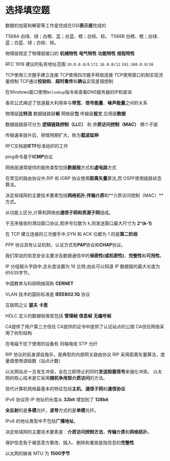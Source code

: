 # 选择填空题

数据的加密和解密等工作是完成在OSI**表示层**完成的

T568A 白绿、绿；白橙、蓝；白蓝、橙；白棕、棕。
T568B 白橙、橙；白绿、蓝；白蓝、绿；白棕、棕。

物理层规定了物理层接口的 **机械特性** **电气特性** **功能特性** **规程特性**

RFC 1918 建议的私有地址范围 `10.0.0.0/8` `172.16.0.0/12` `192.168.0.0/16`

TCP使用三次握手建立连接
TCP使用四次握手释放连接
TCP使用窗口机制实现流量控制
TCP通过**校验和**、**超时重传**和**确认**实现差错控制

在Windows窗口使用`Nslookup`指令来查看DNS服务器的IP和查询

香农公式阐述了信道最大利用率与**带宽**、**信号能量**、**噪声能量**之间的关系

物理层**比特流** 数据链路层**帧** 网络层**包** 传输层**报文** 应用层**数据**

数据链路层可分为 **逻辑链路控制（LLC）** 和 **介质访问控制（MAC）** 俩个子层

传输速率提升后，把增用期扩大，称为**载波延伸**

RFC文档是**IETF**标准组织的工作

ping命令基于**ICMP**协议

网络层通常提供的服务类型包括**数据报**方式和**虚电路**方式

在常见的路由协议中,RIP 和 IGRP 协议使用**距离矢量**算法,而 OSPF使用链路状态算法。

决定局域网的主要技术要素包括**网络拓扑**,**传输介质**和**介质访问控制（MAC）**方式。

从功能上区分,计算机网络由**通信子网和资源子网**组成。

于无序接收的滑动窗口协议,若序号位数为 k,则发送窗口最大尺寸为 **2^(k-1)**

在 TCP 建立连接的三次握手中,SYN 和 ACK 位都为 1 的是**第二阶段**

PPP 协议具有认证机制，认证方式有**PAP**协议和**CHAP**协议。

我们常说的信息安全主要涉及数据通信中的**保密性(或机密性)**、**完整性**和**可用性**。

IP 分组报头字段中,总长度设置为 16 比特,由此可以知道 IP 数据报的最大长度为65535字节。

中国教育与科研网络简称 **CERNET**

VLAN 技术的国际标准是 **IEEE802.1Q** 协议

互联网之父 **瑟夫** **卡恩**

HDLC 定义的数据帧类型包括 **管理帧** **信息帧** **无编号帧**

CA提供了用户第三方信任
CA提供的证书中提供了认证站点的公钥
CA信任网络采用了树形结构

在电磁干扰下使用的设备有 同轴电缆 STP 光纤

RIP 协议的前身源自施乐，是典型的内部网关路由协议
RIP 采用距离矢量算法，度量值使用调级数（站点计数）

以太网站点一旦发生冲突，会在立即停止的同时**发送阻塞信号**来强化冲突。
以太网的核心技术是它采用**随机争用型介质访问**的方法。

现代计算机网络最基本的特征包括**主机**，**通信子网**和**通信协议**

IPv6 协议将 IP 地址的长度从 **32bit** 增加到了 **128bit**

**全反射**的是**多模**光纤，**波导**方式的是**单模**光纤。

IPv6 的地址类型中不包括**广播地址**。

决定局域网的主要技术要素是：**介质访问控制方法**，**传输介质**和**网络拓扑**。

保护信息免于被恶意方篡改、插入、删除和重放是指信息的**完整性**

以太网的缺省 MTU 为 **1500字节**
